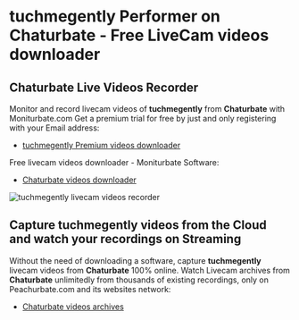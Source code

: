 # tuchmegently Performer on Chaturbate - Free LiveCam videos downloader

## Chaturbate Live Videos Recorder

Monitor and record livecam videos of **tuchmegently** from **Chaturbate** with Moniturbate.com
Get a premium trial for free by just and only registering with your Email address:
* [tuchmegently Premium videos downloader](https://moniturbate.com/request-demo-licence-key.html)

Free livecam videos downloader - Moniturbate Software:
* [Chaturbate videos downloader](https://moniturbate.com/moniturbate-download-software.html)

![tuchmegently livecam videos recorder](https://peachurnet.com/templates/moniturbate-software.png)


## Capture tuchmegently videos from the Cloud and watch your recordings on Streaming

Without the need of downloading a software, capture **tuchmegently** livecam videos from **Chaturbate** 100% online.
Watch Livecam archives from **Chaturbate** unlimitedly from thousands of existing recordings, only on Peachurbate.com and its websites network:
* [Chaturbate videos archives](https://peachurnet.com/)